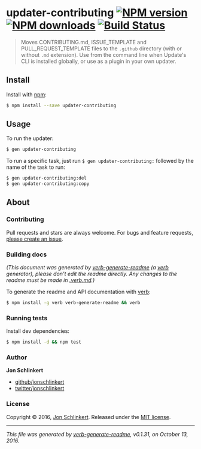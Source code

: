 # updater-contributing [![NPM version](https://img.shields.io/npm/v/updater-contributing.svg?style=flat)](https://www.npmjs.com/package/updater-contributing) [![NPM downloads](https://img.shields.io/npm/dm/updater-contributing.svg?style=flat)](https://npmjs.org/package/updater-contributing) [![Build Status](https://img.shields.io/travis/update/updater-contributing.svg?style=flat)](https://travis-ci.org/update/updater-contributing)

> Moves CONTRIBUTING.md, ISSUE_TEMPLATE and PULL_REQUEST_TEMPLATE files to the `.github` directory (with or without `.md` extension). Use from the command line when Update's CLI is installed globally, or use as a plugin in your own updater.

## Install

Install with [npm](https://www.npmjs.com/):

```sh
$ npm install --save updater-contributing
```

## Usage

To run the updater:

```sh
$ gen updater-contributing
```

To run a specific task, just run `$ gen updater-contributing:` followed by the name of the task to run:

```sh
$ gen updater-contributing:del
$ gen updater-contributing:copy
```

## About

### Contributing

Pull requests and stars are always welcome. For bugs and feature requests, [please create an issue](../../issues/new).

### Building docs

_(This document was generated by [verb-generate-readme](https://github.com/verbose/verb-generate-readme) (a [verb](https://github.com/verbose/verb) generator), please don't edit the readme directly. Any changes to the readme must be made in [.verb.md](.verb.md).)_

To generate the readme and API documentation with [verb](https://github.com/verbose/verb):

```sh
$ npm install -g verb verb-generate-readme && verb
```

### Running tests

Install dev dependencies:

```sh
$ npm install -d && npm test
```

### Author

**Jon Schlinkert**

* [github/jonschlinkert](https://github.com/jonschlinkert)
* [twitter/jonschlinkert](http://twitter.com/jonschlinkert)

### License

Copyright © 2016, [Jon Schlinkert](https://github.com/jonschlinkert).
Released under the [MIT license](https://github.com/update/updater-contributing/blob/master/LICENSE).

***

_This file was generated by [verb-generate-readme](https://github.com/verbose/verb-generate-readme), v0.1.31, on October 13, 2016._